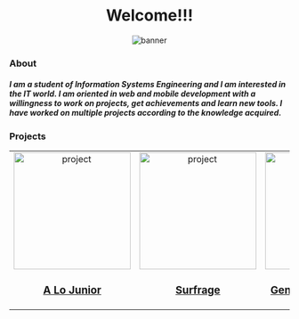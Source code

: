 
<div align="center">

<div align="center">
        <h1 align="center">Welcome!!!</h1>
        <img src="https://res.cloudinary.com/projects-emanuek/image/upload/v1709572717/portfolio/linkedin_fondo_rvxapa.png" alt="banner">
</div>

<div>
        <h3 align="left">About</h3>
        <h5 align="left">
                I am a student of Information Systems Engineering and I am interested in the IT world.
                I am oriented in web and mobile development with a willingness to work on projects, get achievements and
                learn new tools. I have worked on multiple projects according to the knowledge acquired.
        </h5>
        <h3 align="left">Projects</h3>
        <table>
                <tr>
                        <td>
                                <a href="https://github.com/EmanuelCav/alojuniordev">
                                    <div height="315" align="center">
                                        <img width="210" src="https://res.cloudinary.com/projects-emanuek/image/upload/v1709490527/portfolio/alojunior_lexyoe.png" alt="project">
                                        <h3 align="center">A Lo Junior</h3>
                                    </div>
                                </a>
                        </td>
                        <td>
                                <a href="https://github.com/EmanuelCav/Surveys">
                                    <div height="315" align="center">
                                        <img width="210" src="https://res.cloudinary.com/projects-emanuek/image/upload/v1709490095/portfolio/icon_qfb1dl.png" alt="project">
                                        <h3 align="center">Surfrage</h3>
                                    </div>
                                </a>
                        </td>
                        <td>
                                <a href="https://github.com/EmanuelCav/general_culture_quiz">
                                    <div height="315" align="center">
                                        <img width="210" src="https://res.cloudinary.com/projects-emanuek/image/upload/v1709490947/culture/icon_kfyizi.png" alt="project">
                                        <h3 align="center">General Culture Quiz</h3>
                                    </div>
                                </a>
                        </td>
                        <td>
                                <a href="https://play.google.com/store/apps/details?id=com.argentinaquiz.triviagame">
                                    <div height="315" align="center">
                                        <img width="210" src="https://res.cloudinary.com/projects-emanuek/image/upload/v1706790450/favicon_tvx4ge.png" alt="project">
                                        <h3 align="center">Argentina Quiz</h3>
                                    </div>
                                </a>
                        </td>
                </tr>
        </table>

</div>
